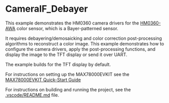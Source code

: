 # CameraIF_Debayer

This example demonstrates the HM0360 camera drivers for the [HM0360-AWA](https://www.digikey.com/en/products/detail/himax/HM0360-AWA/14109822) color sensor, which is a Bayer-patterned sensor.

It requires debayering/demosaicking and color correction post-processing algorithms to reconstruct a color image.  This example demonstrates how to configure the camera drivers, apply the post-processing functions, and display the image to the TFT display or send it over UART.

The example builds for the TFT display by default.

For instructions on setting up the MAX78000EVKIT see the [MAX78000EVKIT Quick-Start Guide](https://github.com/MaximIntegratedAI/MaximAI_Documentation/tree/master/MAX78000_Evaluation_Kit)

For instructions on building and running the project, see the [.vscode/README.md](.vscode/README.md) file.
